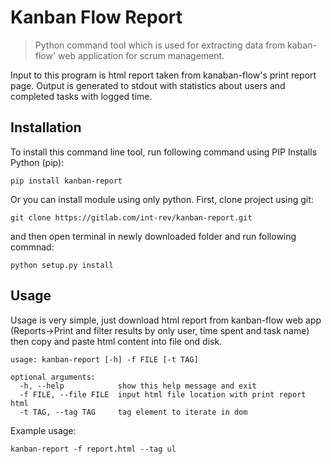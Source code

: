 # Kanban Flow Report
>Python command tool which is used for extracting data from kaban-flow' web application for scrum management.

Input to this program is html report taken from kanaban-flow's print report page.
Output is generated to stdout with statistics about users and completed tasks with logged time.

## Installation
To install this command line tool, run following command using PIP Installs Python (pip):

`pip install kanban-report`

Or you can install module using only python. First, clone project using git:

`git clone https://gitlab.com/int-rev/kanban-report.git`

and then open terminal in newly downloaded folder and run following commnad:

`python setup.py install`

## Usage
Usage is very simple, just download html report from kanban-flow web app (Reports->Print and filter results by only user, time spent and task name) then copy and paste html content into file ond disk.

```
usage: kanban-report [-h] -f FILE [-t TAG]

optional arguments:
  -h, --help            show this help message and exit
  -f FILE, --file FILE  input html file location with print report html
  -t TAG, --tag TAG     tag element to iterate in dom
```

Example usage:

`kanban-report -f report.html --tag ul`